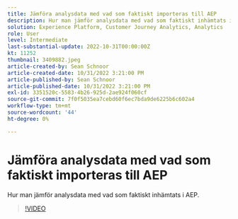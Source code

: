 ```yaml
---
title: Jämföra analysdata med vad som faktiskt importeras till AEP
description: Hur man jämför analysdata med vad som faktiskt inhämtats i AEP
solution: Experience Platform, Customer Journey Analytics, Analytics
role: User
level: Intermediate
last-substantial-update: 2022-10-31T00:00:00Z
kt: 11252
thumbnail: 3409882.jpeg
article-created-by: Sean Schnoor
article-created-date: 10/31/2022 3:21:00 PM
article-published-by: Sean Schnoor
article-published-date: 10/31/2022 3:21:00 PM
exl-id: 3351520c-5583-4b26-925d-2ae924f060cf
source-git-commit: 7f0f5035ea7cebd60f6ec7bda9de6225b6c602a4
workflow-type: tm+mt
source-wordcount: '44'
ht-degree: 0%

---
```


# Jämföra analysdata med vad som faktiskt importeras till AEP

Hur man jämför analysdata med vad som faktiskt inhämtats i AEP.

>[!VIDEO](https://video.tv.adobe.com/v/3409882/?quality=12&learn=on)
